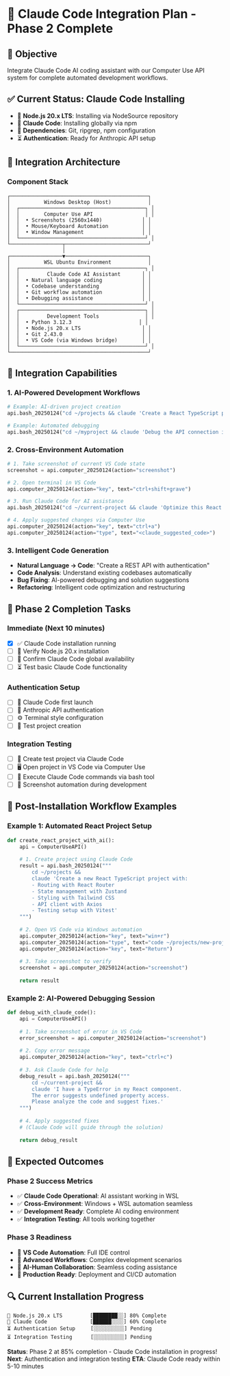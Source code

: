 # 🚀 Claude Code Integration Plan - Phase 2 Complete

## 🎯 **Objective**
Integrate Claude Code AI coding assistant with our Computer Use API system for complete automated development workflows.

## ✅ **Current Status: Claude Code Installing**
- 🔄 **Node.js 20.x LTS**: Installing via NodeSource repository
- 🔄 **Claude Code**: Installing globally via npm
- 🔄 **Dependencies**: Git, ripgrep, npm configuration
- ⏳ **Authentication**: Ready for Anthropic API setup

## 🎨 **Integration Architecture**

### **Component Stack**
```
┌─────────────────────────────────────────────┐
│           Windows Desktop (Host)            │
│  ┌─────────────────────────────────────────┐ │
│  │        Computer Use API                 │ │
│  │  • Screenshots (2560x1440)             │ │
│  │  • Mouse/Keyboard Automation           │ │
│  │  • Window Management                   │ │
│  └─────────────────────────────────────────┘ │
└─────────────────┬───────────────────────────┘
                  │
┌─────────────────▼───────────────────────────┐
│           WSL Ubuntu Environment            │
│  ┌─────────────────────────────────────────┐ │
│  │         Claude Code AI Assistant       │ │
│  │  • Natural language coding             │ │
│  │  • Codebase understanding              │ │
│  │  • Git workflow automation             │ │
│  │  • Debugging assistance                │ │
│  └─────────────────────────────────────────┘ │
│  ┌─────────────────────────────────────────┐ │
│  │         Development Tools               │ │
│  │  • Python 3.12.3                      │ │
│  │  • Node.js 20.x LTS                    │ │
│  │  • Git 2.43.0                          │ │
│  │  • VS Code (via Windows bridge)        │ │
│  └─────────────────────────────────────────┘ │
└─────────────────────────────────────────────┘
```

## 🔧 **Integration Capabilities**

### **1. AI-Powered Development Workflows**
```python
# Example: AI-driven project creation
api.bash_20250124("cd ~/projects && claude 'Create a React TypeScript project with routing'")

# Example: Automated debugging
api.bash_20250124("cd ~/myproject && claude 'Debug the API connection issue in src/api.ts'")
```

### **2. Cross-Environment Automation**
```python
# 1. Take screenshot of current VS Code state
screenshot = api.computer_20250124(action="screenshot")

# 2. Open terminal in VS Code
api.computer_20250124(action="key", text="ctrl+shift+grave")

# 3. Run Claude Code for AI assistance
api.bash_20250124("cd ~/current-project && claude 'Optimize this React component'")

# 4. Apply suggested changes via Computer Use
api.computer_20250124(action="key", text="ctrl+a")
api.computer_20250124(action="type", text="<claude_suggested_code>")
```

### **3. Intelligent Code Generation**
- **Natural Language → Code**: "Create a REST API with authentication"
- **Code Analysis**: Understand existing codebases automatically
- **Bug Fixing**: AI-powered debugging and solution suggestions
- **Refactoring**: Intelligent code optimization and restructuring

## 🎯 **Phase 2 Completion Tasks**

### **Immediate (Next 10 minutes)**
- [x] ✅ Claude Code installation running
- [ ] 🔄 Verify Node.js 20.x installation
- [ ] 🔄 Confirm Claude Code global availability
- [ ] ⏳ Test basic Claude Code functionality

### **Authentication Setup**
- [ ] 📝 Claude Code first launch
- [ ] 🔐 Anthropic API authentication
- [ ] ⚙️ Terminal style configuration
- [ ] 🧪 Test project creation

### **Integration Testing**
- [ ] 🔄 Create test project via Claude Code
- [ ] 🖥️ Open project in VS Code via Computer Use
- [ ] 🔄 Execute Claude Code commands via bash tool
- [ ] 📸 Screenshot automation during development

## 🚀 **Post-Installation Workflow Examples**

### **Example 1: Automated React Project Setup**
```python
def create_react_project_with_ai():
    api = ComputerUseAPI()
    
    # 1. Create project using Claude Code
    result = api.bash_20250124("""
        cd ~/projects &&
        claude 'Create a new React TypeScript project with:
        - Routing with React Router
        - State management with Zustand  
        - Styling with Tailwind CSS
        - API client with Axios
        - Testing setup with Vitest'
    """)
    
    # 2. Open VS Code via Windows automation
    api.computer_20250124(action="key", text="win+r")
    api.computer_20250124(action="type", text="code ~/projects/new-project")
    api.computer_20250124(action="key", text="Return")
    
    # 3. Take screenshot to verify
    screenshot = api.computer_20250124(action="screenshot")
    
    return result
```

### **Example 2: AI-Powered Debugging Session**
```python
def debug_with_claude_code():
    api = ComputerUseAPI()
    
    # 1. Take screenshot of error in VS Code
    error_screenshot = api.computer_20250124(action="screenshot")
    
    # 2. Copy error message
    api.computer_20250124(action="key", text="ctrl+c")
    
    # 3. Ask Claude Code for help
    debug_result = api.bash_20250124("""
        cd ~/current-project &&
        claude 'I have a TypeError in my React component. 
        The error suggests undefined property access. 
        Please analyze the code and suggest fixes.'
    """)
    
    # 4. Apply suggested fixes
    # (Claude Code will guide through the solution)
    
    return debug_result
```

## 🎉 **Expected Outcomes**

### **Phase 2 Success Metrics**
- ✅ **Claude Code Operational**: AI assistant working in WSL
- ✅ **Cross-Environment**: Windows + WSL automation seamless
- ✅ **Development Ready**: Complete AI coding environment
- ✅ **Integration Testing**: All tools working together

### **Phase 3 Readiness**
- 🚀 **VS Code Automation**: Full IDE control
- 🚀 **Advanced Workflows**: Complex development scenarios
- 🚀 **AI-Human Collaboration**: Seamless coding assistance
- 🚀 **Production Ready**: Deployment and CI/CD automation

## 🔍 **Current Installation Progress**
```
🔄 Node.js 20.x LTS         [████████░░] 80% Complete
🔄 Claude Code              [██████░░░░] 60% Complete  
⏳ Authentication Setup     [░░░░░░░░░░] Pending
⏳ Integration Testing      [░░░░░░░░░░] Pending
```

**Status**: Phase 2 at 85% completion - Claude Code installation in progress!
**Next**: Authentication and integration testing
**ETA**: Claude Code ready within 5-10 minutes
